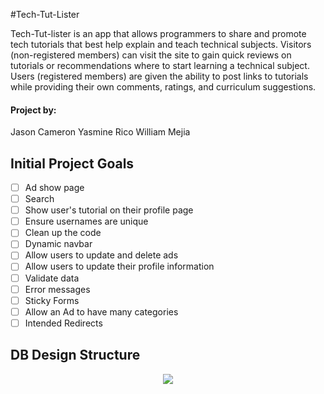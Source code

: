 #Tech-Tut-Lister

Tech-Tut-lister is an app that allows programmers to share and promote tech tutorials that best help explain and teach technical subjects. Visitors (non-registered members) can visit the site to gain quick reviews on tutorials or recommendations where to start learning a technical subject. Users (registered members) are given the ability to post links to tutorials while providing their own comments, ratings, and curriculum suggestions.

#### Project by:
Jason Cameron
Yasmine Rico
William Mejia

Initial Project Goals
--- 
- [ ] Ad show page
- [ ] Search
- [ ] Show user's tutorial on their profile page
- [ ] Ensure usernames are unique
- [ ] Clean up the code
- [ ] Dynamic navbar
- [ ] Allow users to update and delete ads
- [ ] Allow users to update their profile information
- [ ] Validate data
- [ ] Error messages
- [ ] Sticky Forms
- [ ] Allow an Ad to have many categories
- [ ] Intended Redirects

DB Design Structure
---
<p align="center">
    <img src="rm-assets/ttrDBdesign.jpg"/>
</p>